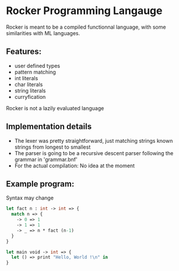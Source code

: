 # Rocker Programming Langauge

Rocker is meant to be a compiled functionnal language, with some similarities with ML languages.

## Features:
- user defined types
- pattern matching
- int literals
- char literals
- string literals
- curryfication


Rocker is not a lazily evaluated language

## Implementation details
- The lexer was pretty straightforward, just matching strings known strings from longest to smallest
- The parser is going to be a recursive descent parser following the grammar in 'grammar.bnf'
- For the actual compilation: No idea at the moment

## Example program:
Syntax may change
```OCaml
let fact n : int -> int => {
  match n => {
    -> 0 => 1
    -> 1 => 1
    -> _ => n * fact (n-1)
  }
}
```
```OCaml
let main void -> int => {
  let () => print "Hello, World !\n" in
}
```
